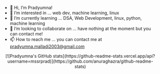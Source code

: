 - 👋 Hi, I’m Pradyumna!
- 👀 I’m interested in ... web dev, machine learning, linux
- 🌱 I’m currently learning ... DSA, Web Development, linux, python, machine learning
- 💞️ I’m looking to collaborate on ... have nothing at the moment but you can contact me!
- 📫 How to reach me ... you can contact me at pradyumna.malladi2003@gmail.com

<!---
MSSRPRAD/MSSRPRAD is a ✨ special ✨ repository because its `README.md` (this file) appears on your GitHub profile.
You can click the Preview link to take a look at your changes.
--->

<center>
  [![Pradyumna's GitHub stats](https://github-readme-stats.vercel.app/api?username=mssrprad)](https://github.com/anuraghazra/github-readme-stats)
</center>

